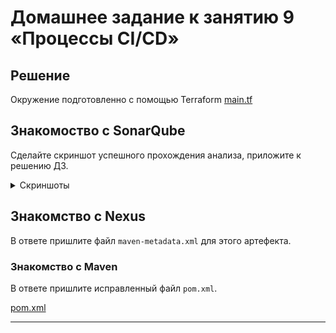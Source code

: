 # Домашнее задание к занятию 9 «Процессы CI/CD»

## Решение

Окружение подготовленно с помощью Terraform [main.tf](main.tf)

## Знакомоство с SonarQube

 Сделайте скриншот успешного прохождения анализа, приложите к решению ДЗ.
<details>
 <summary>Скриншоты</summary>

![2023-08-13 18.13.38 158.160.96.202 351eda965634.png](2023-08-13%2018.13.38%20158.160.96.202%20351eda965634.png)
![2023-08-13 18.16.06 158.160.96.202 613d83508f04.png](2023-08-13%2018.16.06%20158.160.96.202%20613d83508f04.png)
</details>


## Знакомство с Nexus


В ответе пришлите файл `maven-metadata.xml` для этого артефекта.



### Знакомство с Maven

 В ответе пришлите исправленный файл `pom.xml`.

[pom.xml](mvn%2Fpom.xml)

---
